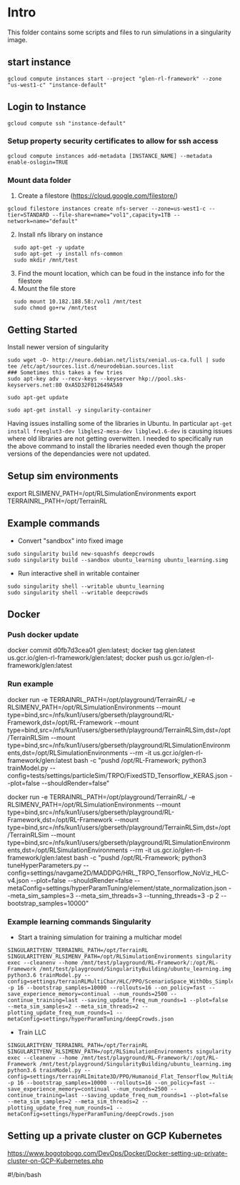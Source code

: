 
# Intro

This folder contains some scripts and files to run simulations in a singularity image.

## start instance

```
gcloud compute instances start --project "glen-rl-framework" --zone "us-west1-c" "instance-default"
```

## Login to Instance

```
gcloud compute ssh "instance-default"
```

### Setup property security certificates to allow for ssh access

```
gcloud compute instances add-metadata [INSTANCE_NAME] --metadata enable-oslogin=TRUE
```

### Mount data folder

  1. Create a filestore (https://cloud.google.com/filestore/)
  ```
  gcloud filestore instances create nfs-server --zone=us-west1-c --tier=STANDARD --file-share=name="vol1",capacity=1TB --network=name="default"
  ```
  2. Install nfs library on instance
  ```
    sudo apt-get -y update
    sudo apt-get -y install nfs-common
    sudo mkdir /mnt/test
  ```
  3. Find the mount location, which can be foud in the instance info for the filestore
  4. Mount the file store
  ```
    sudo mount 10.182.188.58:/vol1 /mnt/test
    sudo chmod go+rw /mnt/test
  ```
  
## Getting Started


Install newer version of singularity
```
sudo wget -O- http://neuro.debian.net/lists/xenial.us-ca.full | sudo tee /etc/apt/sources.list.d/neurodebian.sources.list
### Sometimes this takes a few tries
sudo apt-key adv --recv-keys --keyserver hkp://pool.sks-keyservers.net:80 0xA5D32F012649A5A9

sudo apt-get update

sudo apt-get install -y singularity-container
```

Having issues installing some of the libraries in Ubuntu. 
In particular ```apt-get install freeglut3-dev libgles2-mesa-dev libglew1.6-dev``` is causing issues where old libraries are not getting overwitten.
I needed to specifically run the above command to install the libraries needed even though the proper versions of the dependancies were not updated.
 
 
## Setup sim environments

export RLSIMENV_PATH=/opt/RLSimulationEnvironments
export TERRAINRL_PATH=/opt/TerrainRL

## Example commands

- Convert "sandbox" into fixed image
```
sudo singularity build new-squashfs deepcrowds
sudo singularity build --sandbox ubuntu_learning ubuntu_learning.simg
```

- Run interactive shell in writable container
```
sudo singularity shell --writable ubuntu_learning
sudo singularity shell --writable deepcrowds
```

## Docker

### Push docker update

docker commit d0fb7d3cea01 glen:latest; docker tag glen:latest us.gcr.io/glen-rl-framework/glen:latest; docker push us.gcr.io/glen-rl-framework/glen:latest

### Run example

docker run -e TERRAINRL_PATH=/opt/playground/TerrainRL/ -e RLSIMENV_PATH=/opt/RLSimulationEnvironments --mount type=bind,src=/nfs/kun1/users/gberseth/playground/RL-Framework,dst=/opt/RL-Framework --mount type=bind,src=/nfs/kun1/users/gberseth/playground/TerrainRLSim,dst=/opt/TerrainRLSim --mount type=bind,src=/nfs/kun1/users/gberseth/playground/RLSimulationEnvironments,dst=/opt/RLSimulationEnvironments --rm  -it us.gcr.io/glen-rl-framework/glen:latest bash -c "pushd /opt/RL-Framework; python3 trainModel.py --config=tests/settings/particleSim/TRPO/FixedSTD_Tensorflow_KERAS.json --plot=false --shouldRender=false"

docker run -e TERRAINRL_PATH=/opt/playground/TerrainRL/ -e RLSIMENV_PATH=/opt/RLSimulationEnvironments --mount type=bind,src=/nfs/kun1/users/gberseth/playground/RL-Framework,dst=/opt/RL-Framework --mount type=bind,src=/nfs/kun1/users/gberseth/playground/TerrainRLSim,dst=/opt/TerrainRLSim --mount type=bind,src=/nfs/kun1/users/gberseth/playground/RLSimulationEnvironments,dst=/opt/RLSimulationEnvironments --rm  -it us.gcr.io/glen-rl-framework/glen:latest bash -c "pushd /opt/RL-Framework; python3 tuneHyperParameters.py --config=settings/navgame2D/MADDPG/HRL_TRPO_Tensorflow_NoViz_HLC-v4.json --plot=false --shouldRender=false --metaConfig=settings/hyperParamTuning/element/state_normalization.json --meta_sim_samples=3 --meta_sim_threads=3 --tunning_threads=3 -p 2 --bootstrap_samples=10000"


### Example learning commands Singularity



- Start a training simulation for training a multichar model
```
SINGULARITYENV_TERRAINRL_PATH=/opt/TerrainRL SINGULARITYENV_RLSIMENV_PATH=/opt/RLSimulationEnvironments singularity exec --cleanenv --home /mnt/test/playground/RL-Framework/:/opt/RL-Framework /mnt/test/playground/SingularityBuilding/ubuntu_learning.img python3.6 trainModel.py --config=settings/terrainRLMultiChar/HLC/PPO/ScenarioSpace_WithObs_SimpleReward_NEWLLC_Tensorflow_v0.json -p 16 --bootstrap_samples=10000 --rollouts=16 --on_policy=fast --save_experience_memory=continual --num_rounds=2500 --continue_training=last --saving_update_freq_num_rounds=1 --plot=false --meta_sim_samples=2 --meta_sim_threads=2 --plotting_update_freq_num_rounds=1 --metaConfig=settings/hyperParamTuning/deepCrowds.json 
```
- Train LLC
```
SINGULARITYENV_TERRAINRL_PATH=/opt/TerrainRL SINGULARITYENV_RLSIMENV_PATH=/opt/RLSimulationEnvironments singularity exec --cleanenv --home /mnt/test/playground/RL-Framework/:/opt/RL-Framework /mnt/test/playground/SingularityBuilding/ubuntu_learning.img python3.6 trainModel.py --config=settings/terrainRLImitate3D/PPO/Humanoid_Flat_Tensorflow_MultiAgent_WithObs_LLC.json -p 16 --bootstrap_samples=10000 --rollouts=16 --on_policy=fast --save_experience_memory=continual --num_rounds=2500 --continue_training=last --saving_update_freq_num_rounds=1 --plot=false --meta_sim_samples=2 --meta_sim_threads=2 --plotting_update_freq_num_rounds=1 --metaConfig=settings/hyperParamTuning/deepCrowds.json

```

## Setting up a private cluster on GCP Kubernetes

https://www.bogotobogo.com/DevOps/Docker/Docker-setting-up-private-cluster-on-GCP-Kubernetes.php

#!/bin/bash


